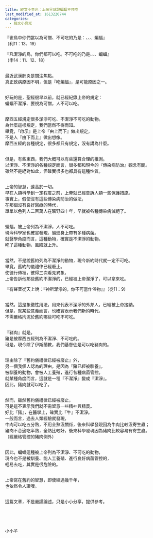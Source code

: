```yaml
---
title: 經文小亮光：上帝早就說蝙蝠不可吃
last_modified_at: 1613220744
categories:
  - 經文小亮光
---
```


<p>『雀鳥中你們當以為可憎、不可吃的乃是：、、、蝙蝠』<br>
（利11：13、19）</p>

<p>『凡潔淨的鳥，你們都可以吃。不可吃的乃是、、、蝙蝠』<br>
（申14：11、12、18）</p>

<p><br>
最近武漢肺炎是關注焦點。<br>
真正致病原因不明，但是『吃蝙蝠』，是可能原因之一。</p>

<p><br>
好玩的是，聖經很早以前，就已經紀錄上帝的規定：<br>
蝙蝠不潔淨、要視為可憎，人不可以吃。</p>

<p><br>
摩西五經規定很多潔淨可吃、不潔淨不可吃的動物。<br>
為什麼這樣規定，我們當然不得而知。<br>
畢竟，『啟示』是上帝『由上而下』做出規定，<br>
不是人『由下而上』做出想像。<br>
摩西五經的各種規定，很多都只有規定，沒有講為什麼。</p>

<p><br>
但是，有些東西，我們大概可以有些還算合理的推測。<br>
以潔淨、不潔淨的各種規定而言，很多都和現今的『傳染病防治』觀念有關。<br>
雖然不是絕對如此，但確實很多也都具有這種性質。</p>

<p><br>
上帝的智慧，遠高於一切。<br>
早在人類科學到一定程度之前，上帝就已經告訴人類一些保護措施。<br>
事實上，假使沒有這些傳染病防治的做法，<br>
在那個沒有良好醫療的時代，<br>
單單以色列人二百萬人在曠野四十年，早就被各種傳染病滅絕了。</p>

<p><br>
蝙蝠，被上帝列為不潔淨，人不可吃。<br>
現今科學家也確實發現，蝙蝠身上帶有多種病菌。<br>
就醫學角度而言，這種動物，確實是不潔淨的動物。<br>
吃了這種動物，風險就上升。</p>

<p><br>
當然，不是說舊約列為不潔淨的動物，現今新約時代就一定不可吃。<br>
畢竟，舊約的儀禮律已經廢止。<br>
使徒行傳裡，彼得三次看見異象，<br>
上帝告訴他那些舊約不潔淨的，已經被上帝潔淨了，可以拿來吃。</p>

<p>『有聲音從天上說：『神所潔淨的，你不可當作俗物』』（徒11：9）</p>

<p><br>
當然，這是象徵性用法，用來代表不潔淨的外邦人，已經被上帝接納。<br>
但是，就某些意義而言，也確實表示我們新約時代，<br>
不需嚴格拘泥於舊約哪些可吃不可吃。</p>

<p><br>
『豬肉』就是。<br>
豬是被摩西五經列為不潔淨、不可吃的。<br>
可是，現今除了伊斯蘭教，我們基督徒是可以吃豬肉的。</p>

<p><br>
理由除了『舊約儀禮律已經被廢止』外，<br>
另一個我個人認為的理由，是因為『豬已經被馴養』。<br>
被馴養的動物，會被人工養殖，進行各種病菌管控。<br>
就某種角度而言，這就是一種『不潔淨』變成『潔淨』。<br>
因此，豬肉就可以吃了。</p>

<p><br>
然而，雖然舊約儀禮律已經被廢止，<br>
可是這不表示我們就不需留意一些精神與精義。<br>
好比『豬』，在醫學上，確實比『牛』不潔淨。<br>
一般而言，過去人類經驗就發現，<br>
牛肉可以吃五分熟，不用全熟沒關係，後來科學發現因為牛肉比較沒寄生蟲；<br>
豬肉不合適吃半熟，全熟比較好，後來科學發現因為豬肉比較容易有寄生蟲。<br>
（經嚴格管控的豬肉例外）</p>

<p><br>
因此，蝙蝠這種被上帝列為不潔淨、不可吃的動物，<br>
現今也不是被馴養、能人工養殖、進行良好病菌管控的，<br>
輕易去吃，其實是很危險的。</p>

<p><br>
上帝寫在舊約的智慧，即使經過幾千年，<br>
也依然令人讚嘆。</p>

<p><br>
這篇文章，不是嚴謹論述，只是小小分享，提供參考。</p>

<p>&nbsp;</p>

<p>&nbsp;</p>

<p>小小羊</p>

<p>&nbsp;</p>

